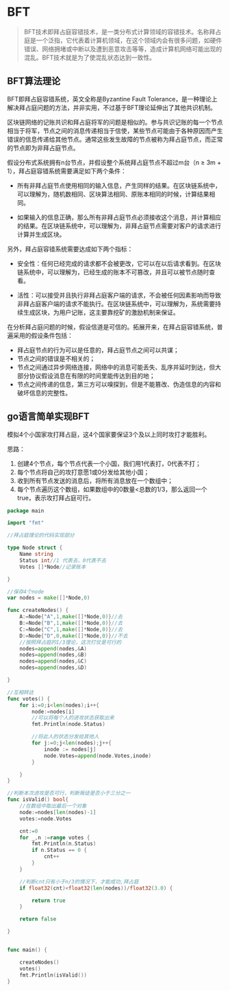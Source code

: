 # BFT

> BFT技术即拜占庭容错技术，是一类分布式计算领域的容错技术。名称拜占庭是一个泛指，它代表着计算机领域，在这个领域内会有很多问题，如硬件错误、网络拥堵或中断以及遭到恶意攻击等等，造成计算机网络可能出现的混乱。BFT技术就是为了使混乱状态达到一致性。

## BFT算法理论

BFT即拜占庭容错系统，英文全称是Byzantine Fault Tolerance，是一种理论上解决拜占庭问题的方法，并非实用，不过基于BFT理论延伸出了其他共识机制。

区块链网络的记账共识和拜占庭将军的问题是相似的。参与共识记账的每一个节点相当于将军，节点之间的消息传递相当于信使，某些节点可能由于各种原因而产生错误的信息传递给其他节点。通常这些发生故障的节点被称为拜占庭节点，而正常的节点即为非拜占庭节点。

假设分布式系统拥有n台节点，并假设整个系统拜占庭节点不超过m台（n ≥ 3m + 1），拜占庭容错系统需要满足如下两个条件：

- 所有非拜占庭节点使用相同的输入信息，产生同样的结果。在区块链系统中，可以理解为，随机数相同、区块算法相同、原账本相同的时候，计算结果相同。

- 如果输入的信息正确，那么所有非拜占庭节点必须接收这个消息，并计算相应的结果。在区块链系统中，可以理解为，非拜占庭节点需要对客户的请求进行计算并生成区块。

另外，拜占庭容错系统需要达成如下两个指标：

- 安全性：任何已经完成的请求都不会被更改，它可以在以后请求看到。在区块链系统中，可以理解为，已经生成的账本不可篡改，并且可以被节点随时查看。

- 活性：可以接受并且执行非拜占庭客户端的请求，不会被任何因素影响而导致非拜占庭客户端的请求不能执行。在区块链系统中，可以理解为，系统需要持续生成区块，为用户记账，这主要靠挖矿的激励机制来保证。

在分析拜占庭问题的时候，假设信道是可信的。拓展开来，在拜占庭容错系统，普遍采用的假设条件包括：

- 拜占庭节点的行为可以是任意的，拜占庭节点之间可以共谋；
- 节点之间的错误是不相关的；
- 节点之间通过异步网络连接，网络中的消息可能丢失、乱序并延时到达，但大部分协议假设消息在有限的时间里能传达到目的地；
- 节点之间传递的信息，第三方可以嗅探到，但是不能篡改、伪造信息的内容和破坏信息的完整性。

## go语言简单实现BFT

模拟4个小国家攻打拜占庭，这4个国家要保证3个及以上同时攻打才能胜利。

思路：

1. 创建4个节点，每个节点代表一个小国，我们用1代表打，0代表不打；
2. 每个节点将自己的攻打意愿1或0分发给其他小国；
3. 收到所有节点发送的消息后，将所有消息放在一个数组中；
4. 每个节点遍历这个数组，如果数组中的0数量<总数的1/3，那么返回一个true，表示攻打拜占庭可行。

```go
package main

import "fmt"

//拜占庭理论的代码实现部分

type Node struct {
    Name string
    Status int//1 代表去，0代表不去
    Votes []*Node//记录账本

}

//保存4个node
var nodes = make([]*Node,0)

func createNodes() {
    A:=Node{"A",1,make([]*Node,0)}//去
    B:=Node{"B",1,make([]*Node,0)}//去
    C:=Node{"C",1,make([]*Node,0)}//去
    D:=Node{"D",0,make([]*Node,0)}//不去
    //按照拜占庭的1/3理论，这次打仗是可行的
    nodes=append(nodes,&A)
    nodes=append(nodes,&B)
    nodes=append(nodes,&C)
    nodes=append(nodes,&D)

}

//互相转达
func votes() {
    for i:=0;i<len(nodes);i++{
        node:=nodes[i]
        //可以将每个人的进攻状态获取出来
        fmt.Println(node.Status)

        //将此人的状态分发给其他人
        for j:=0;j<len(nodes);j++{
            inode := nodes[j]
            node.Votes=append(node.Votes,inode)
        }

    }
}

//判断本次进攻是否可行，判断叛徒是否小于三分之一
func isValid() bool{
    //在数组中取出最后一个对象
    node:=nodes[len(nodes)-1]
    votes:=node.Votes

    cnt:=0
    for _,n :=range votes {
        fmt.Println(n.Status)
        if n.Status == 0 {
            cnt++
        }
    }

    //判断cnt只有小于n/3的情况下，才能成功,拜占庭
    if float32(cnt)<float32(len(nodes))/float32(3.0) {

        return true
    }

    return false

}


func main() {

    createNodes()
    votes()
    fmt.Println(isValid())
}
```
